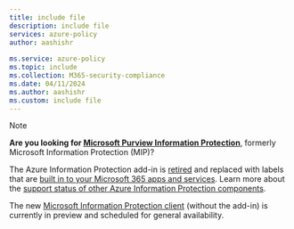 ```yaml
---
title: include file
description: include file
services: azure-policy
author: aashishr
 
ms.service: azure-policy
ms.topic: include
ms.collection: M365-security-compliance
ms.date: 04/11/2024
ms.author: aashishr
ms.custom: include file
---
```



> [!NOTE]
> **Are you looking for [Microsoft Purview Information Protection](/purview/information-protection)**, formerly Microsoft Information Protection (MIP)?
> 
>The Azure Information Protection add-in is [retired](https://techcommunity.microsoft.com/t5/security-compliance-and-identity/retirement-notification-for-the-azure-information-protection/ba-p/3791908) and replaced with labels that are [built in to your Microsoft 365 apps and services](/purview/sensitivity-labels#sensitivity-labels-and-azure-information-protection). Learn more about the [support status of other Azure Information Protection components](https://techcommunity.microsoft.com/t5/security-compliance-and-identity/azure-information-protection-and-the-information-protection/ba-p/3671070).
>
> The new [Microsoft Information Protection client](https://review.learn.microsoft.com/en-us/purview/information-protection-extend-sensitivity-labeling-on-windows?branch=pr-en-us-1729) (without the add-in) is currently in preview and scheduled for general availability.